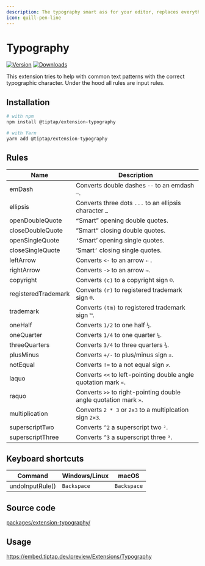 ```yaml
---
description: The typography smart ass for your editor, replaces everything that’s wrong.
icon: quill-pen-line
---
```


# Typography
[![Version](https://img.shields.io/npm/v/@tiptap/extension-typography.svg?label=version)](https://www.npmjs.com/package/@tiptap/extension-typography)
[![Downloads](https://img.shields.io/npm/dm/@tiptap/extension-typography.svg)](https://npmcharts.com/compare/@tiptap/extension-typography?minimal=true)

This extension tries to help with common text patterns with the correct typographic character. Under the hood all rules are input rules.

## Installation
```bash
# with npm
npm install @tiptap/extension-typography

# with Yarn
yarn add @tiptap/extension-typography
```

## Rules
| Name                | Description                                                                             |
| ------------------- | --------------------------------------------------------------------------------------- |
| emDash              | Converts double dashes `--` to an emdash `—`.                                           |
| ellipsis            | Converts three dots `...` to an ellipsis character `…`                                  |
| openDoubleQuote     | `“`Smart” opening double quotes.                                                        |
| closeDoubleQuote    | “Smart`”` closing double quotes.                                                        |
| openSingleQuote     | `‘`Smart’ opening single quotes.                                                        |
| closeSingleQuote    | ‘Smart`’` closing single quotes.                                                        |
| leftArrow           | Converts <code><&dash;</code> to an arrow `←` .                                         |
| rightArrow          | Converts <code>&dash;></code> to an arrow `→`.                                          |
| copyright           | Converts `(c)` to a copyright sign `©`.                                                 |
| registeredTrademark | Converts `(r)` to registered trademark sign `®`.                                        |
| trademark           | Converts `(tm)` to registered trademark sign `™`.                                       |
| oneHalf             | Converts `1/2` to one half `½`.                                                         |
| oneQuarter          | Converts `1/4` to one quarter `¼`.                                                      |
| threeQuarters       | Converts `3/4` to three quarters `¾`.                                                   |
| plusMinus           | Converts `+/-` to plus/minus sign `±`.                                                  |
| notEqual            | Converts <code style="font-variant-ligatures: none;">!=</code> to a not equal sign `≠`. |
| laquo               | Converts `<<` to left-pointing double angle quotation mark `«`.                         |
| raquo               | Converts `>>` to right-pointing double angle quotation mark `»`.                        |
| multiplication      | Converts `2 * 3` or `2x3` to a multiplcation sign `2×3`.                                |
| superscriptTwo      | Converts `^2` a superscript two `²`.                                                    |
| superscriptThree    | Converts `^3` a superscript three `³`.                                                  |

## Keyboard shortcuts
| Command         | Windows/Linux | macOS       |
| --------------- | ------------- | ----------- |
| undoInputRule() | `Backspace`   | `Backspace` |

## Source code
[packages/extension-typography/](https://github.com/ueberdosis/tiptap/blob/main/packages/extension-typography/)

## Usage
https://embed.tiptap.dev/preview/Extensions/Typography
